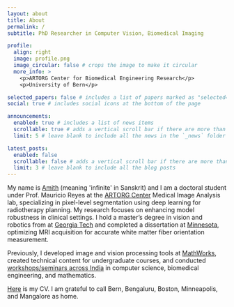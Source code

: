 ```yaml
---
layout: about
title: About
permalink: /
subtitle: PhD Researcher in Computer Vision, Biomedical Imaging

profile:
  align: right
  image: profile.png
  image_circular: false # crops the image to make it circular
  more_info: >
    <p>ARTORG Center for Biomedical Engineering Research</p>
    <p>University of Bern</p>

selected_papers: false # includes a list of papers marked as "selected={true}"
social: true # includes social icons at the bottom of the page

announcements:
  enabled: true # includes a list of news items
  scrollable: true # adds a vertical scroll bar if there are more than 3 news items
  limit: 5 # leave blank to include all the news in the `_news` folder

latest_posts:
  enabled: false
  scrollable: false # adds a vertical scroll bar if there are more than 3 new posts items
  limit: 3 # leave blank to include all the blog posts
---
```


My name is [Amith](https://en.wikipedia.org/wiki/Amit) (meaning 'infinite' in Sanskrit) and I am a doctoral student under Prof. Mauricio Reyes at the [ARTORG Center](https://www.artorg.unibe.ch) Medical Image Analysis lab, specializing in pixel-level segmentation using deep learning for radiotherapy planning. My research focuses on enhancing model robustness in clinical settings. I hold a master’s degree in vision and robotics from at [Georgia Tech](https://omscs.gatech.edu) and completed a dissertation at [Minnesota](https://github.com/amithjkamath/CSAODFcode), optimizing MRI acquisition for accurate white matter fiber orientation measurement.

Previously, I developed image and vision processing tools at [MathWorks](https://www.mathworks.com/products/computer-vision.html), created technical content for undergraduate courses, and conducted [workshops/seminars across India](https://youtube.com/playlist?list=PLo8azKzU7Iq8IHJ5PW8DAk-yaO8i4lBP_) in computer science, biomedical engineering, and mathematics.

[Here](../assets/pdf/amithjkamath_cv.pdf) is my CV. I am grateful to call Bern, Bengaluru, Boston, Minneapolis, and Mangalore as home.
